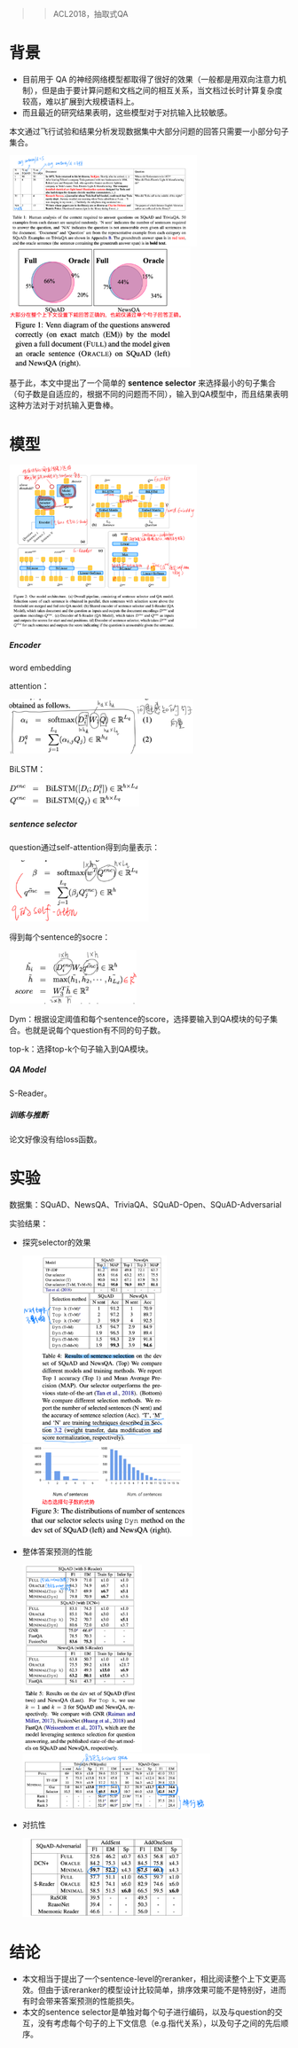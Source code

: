 > >ACL2018，抽取式QA

# 背景

- 目前用于 QA 的神经网络模型都取得了很好的效果（一般都是用双向注意力机制），但是由于要计算问题和文档之间的相互关系，当文档过长时计算复杂度较高，难以扩展到大规模语料上。
- 而且最近的研究结果表明，这些模型对于对抗输入比较敏感。

本文通过飞行试验和结果分析发现数据集中大部分问题的回答只需要一小部分句子集合。

<img src="../../images/image-20200601232541694.png" alt="image-20200601232541694" style="zoom:33%;" />

<img src="../../images/image-20200601232702875.png" alt="image-20200601232702875" style="zoom:33%;" />

基于此，本文中提出了一个简单的 **sentence selector** 来选择最小的句子集合（句子数是自适应的，根据不同的问题而不同），输入到QA模型中，而且结果表明这种方法对于对抗输入更鲁棒。

 

# 模型

<img src="../../images/image-20200601232837230.png" alt="image-20200601232837230" style="zoom:33%;" />

##### Encoder

word embedding

attention：

<img src="../../images/image-20200601232959561.png" alt="image-20200601232959561" style="zoom:33%;" />

BiLSTM：

<img src="../../images/image-20200601233031241.png" alt="image-20200601233031241" style="zoom:33%;" />

##### sentence selector

question通过self-attention得到向量表示：

<img src="../../images/image-20200601233116797.png" alt="image-20200601233116797" style="zoom:33%;" />

得到每个sentence的socre：

<img src="../../images/image-20200601233146823.png" alt="image-20200601233146823" style="zoom:33%;" />

Dym：根据设定阈值和每个sentence的score，选择要输入到QA模块的句子集合。也就是说每个question有不同的句子数。

top-k：选择top-k个句子输入到QA模块。

##### QA Model

S-Reader。

##### 训练与推断

论文好像没有给loss函数。



# 实验

数据集：SQuAD、NewsQA、TriviaQA、SQuAD-Open、SQuAD-Adversarial

实验结果：

- 探究selector的效果

  <img src="../../images/image-20200602101957363.png" alt="image-20200602101957363" style="zoom:33%;" />

  <img src="../../images/image-20200602102034006.png" alt="image-20200602102034006" style="zoom:33%;" />

- 整体答案预测的性能

  <img src="../../images/image-20200602102134135.png" alt="image-20200602102134135" style="zoom:33%;" />

  <img src="../../images/image-20200602102204454.png" alt="image-20200602102204454" style="zoom:33%;" />

- 对抗性

  <img src="../../images/image-20200602102249874.png" alt="image-20200602102249874" style="zoom:33%;" />



# 结论

- 本文相当于提出了一个sentence-level的reranker，相比阅读整个上下文更高效。但由于该reranker的模型设计比较简单，排序效果可能不是特别好，进而有时会带来答案预测的性能损失。
- 本文的sentence selector是单独对每个句子进行编码，以及与question的交互，没有考虑每个句子的上下文信息（e.g.指代关系），以及句子之间的先后顺序。

